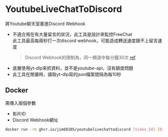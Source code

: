 # YoutubeLiveChatToDiscord

將Youtube聊天室塞進Discord Webhook

- 不適合用在有大量留言的狀況，此工具是設計來監控FreeChat\
    此工具最高每兩秒打一次discord webhook，可能造成轉送速度跟不上留言速度
    > Discord Webhook的限制為，同一頻道中每分鐘30次 [ref](https://twitter.com/lolpython/status/967621046277820416)
- 底層使用yt-dlp來抓資料，並不是youtube-api，沒有額度問題
- 此工具在閒置時，讀取yt-dlp寫的json檔案間隔為每10秒

## Docker

需傳入兩個參數

- 影片ID
- Discord Webhook網址

```sh
docker run -rm ghcr.io/jim60105/youtubelivechattodiscord [Video_Id] [Discord_Webhook_Url]
```
